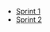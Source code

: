 - [Sprint 1](https://www.youtube.com/watch?v=1x6Tlcdi41I)
- [Sprint 2](https://youtu.be/FY-wEhtWTHE)

